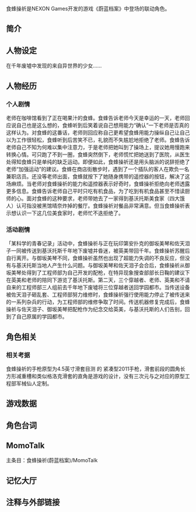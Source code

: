 食蜂操祈是NEXON Games开发的游戏《蔚蓝档案》中登场的联动角色。

## 简介

## 人物设定
在千年废墟中发现的来自异世界的少女……

## 人物经历

### 个人剧情
老师在咖啡馆看到了正在喝果汁的食蜂。食蜂告诉老师今天是幸运的一天，老师回应说自己也是这么想的，食蜂听到后笑着说自己想用能力“确认”一下老师是否真的这样认为。对食蜂的这番话，老师则回应称自己更希望食蜂用能力操纵自己让自己以为工作很轻松，食蜂听到后苦笑不已，礼貌而不失尴尬地拒绝了老师。食蜂告诉老师自己不知为何难以集中注意力，于是老师把她叫到了操场上，提议她用慢跑来转换心情。可只跑了不到一圈，食蜂突然倒下，老师慌忙把她送到了医院，从医生处得知食蜂只是单纯的缺乏运动。即便如此，食蜂操祈还是用头脑派的说辞拒绝了老师“加强运动”的建议。食蜂在商店街散步时，遇到了一个插队的客人在欺负一名兼职店员。还没等老师出面，食蜂就按下了她随身携带的遥控器的按钮，解决了这场麻烦。当老师对食蜂操祈的能力和遥控器表示好奇时，食蜂操祈拒绝向老师透露更多信息。食蜂告诉老师自己平时只吃有机食品，为了吃到有机食品甚至不惜读厨师的心。面对食蜂的这种要求，老师带她去了一家得到基沃托斯美食家（四大饿人）认可指没被黑馆晴奈炸掉的餐厅。食蜂操祈对餐品非常满意。但当食蜂操祈表示想认识一下这几位美食家时，老师忙不迭拒绝了。

### 活动剧情
「某科学的青春记录」活动中，食蜂操祈与正在玩印第安扑克的御坂美琴和佐天泪子一同被传送到基沃托斯千年地下废墟并昏迷，被英美带回千年。食蜂操祈苏醒后自行离开。与御坂美琴不同，食蜂操祈虽然也出现了超能力失调的不良反应，但没有与基沃托斯当地人产生什么问题。与御坂美琴和佐天泪子会合后，食蜂操祈从御坂美琴处得到了工程师部为自己开发的配枪，在特异现象搜查部部长日鞠的建议下在英美和老师的陪同下游览了基沃托斯。第二天，三个穿越者、老师、英美和不请自来的工程师部三人组前去千年地下废墟将三位穿越者送回学园都市。当传送设备被佐天泪子砸乱套、工程师部努力维修时，食蜂操祈强行使用能力停止了被传送来的一系列杂兵的行动，为工程师部的维修争取了时间。传送机器修复完成后，食蜂操祈与佐天泪子、御坂美琴把配枪作为纪念交给英美，与基沃托斯的人们告别，回到了自己原属的学园都市。

## 角色相关

### 相关考据
食蜂操祈的手枪原型为4.5英寸滑套目测 的 紧凑型2011手枪，滑套前段的圆角长方形减重槽和类似格洛克滑套的直角是游戏的设计，没有三次元与之对应的原型工程部军械仙人定制。

## 游戏数据

## 角色台词

## MomoTalk
主条目：食蜂操祈(蔚蓝档案)/MomoTalk

## 记忆大厅

## 注释与外部链接